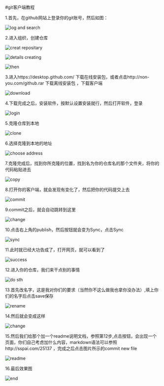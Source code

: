 #git客户端教程

1.首先，在github网站上登录你的git账号，然后如图：

![log and search](https://github.com/head-first/about-learning/blob/master/git%20using/image/0.png)

2.进入组织，创建仓库

![creat repositary](https://github.com/head-first/about-learning/blob/master/git%20using/image/1.png)

![details creating](https://github.com/head-first/about-learning/blob/master/git%20using/image/2.png)

![then](https://github.com/head-first/about-learning/blob/master/git%20using/image/3.png)

3.进入https://desktop.github.com/ 下载在线安装包，或者点击http://non-you.com/github.rar 下载离线安装包 ，下载客户端

![download](https://github.com/head-first/about-learning/blob/master/git%20using/image/4.png)

4.下载完成之后，安装软件，按默认设置安装就行，然后打开软件，登录

![login](https://github.com/head-first/about-learning/blob/master/git%20using/image/5.png)

5.克隆仓库到本地

![clone](https://github.com/head-first/about-learning/blob/master/git%20using/image/6.png)

6.选择克隆到本地的地址

![choose address](https://github.com/head-first/about-learning/blob/master/git%20using/image/7.png)

7.克隆完成后，找到你所克隆的位置，找到名为你的仓库名的那个文件夹，将你的代码粘贴进去
 
![copy](https://github.com/head-first/about-learning/blob/master/git%20using/image/8.jpg)

8.打开你的客户端，就会发现有变化了，然后把你的代码提交上去

![commit](https://github.com/head-first/about-learning/blob/master/git%20using/image/9.png)

9.commit之后，就会自动跳转到这里

![change](https://github.com/head-first/about-learning/blob/master/git%20using/image/10.png)

10.点击右上角的publish，然后按钮就会变为Sync，点击Sync

![sync](https://github.com/head-first/about-learning/blob/master/git%20using/image/11.png)

11.此时就已经大功告成了，打开网页，就可以看到了

![success](https://github.com/head-first/about-learning/blob/master/git%20using/image/12.png)

12.进入你的仓库，我们来干点别的事情

![do sth](https://github.com/head-first/about-learning/blob/master/git%20using/image/13.png)

13.首先改名字，这是我对你们的要求（当然你不这么做我也拿你没办法）,填上你们的名字后点击save保存

![rename](https://github.com/head-first/about-learning/blob/master/git%20using/image/14.png)

14.然后就会变成这样

![change](https://github.com/head-first/about-learning/blob/master/git%20using/image/15.png)

15.然后我们给那个加一个readme说明文档，参照第12步,点击按钮，会出现一个页面，你们自己考虑加什么内容，markdown语法可以参照http://sspai.com/25137 ，完成之后点击图片所示的commit new file

![readme](https://github.com/head-first/about-learning/blob/master/git%20using/image/16.png)

16.最后效果图

![end](https://github.com/head-first/about-learning/blob/master/git%20using/image/17.png)
